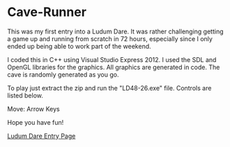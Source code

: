 # Cave-Runner
This was my first entry into a Ludum Dare. It was rather challenging getting a game up and running from scratch in 72 hours, especially since I only ended up being able to work part of the weekend.

I coded this in C++ using Visual Studio Express 2012. I used the SDL and OpenGL libraries for the graphics. All graphics are generated in code. The cave is randomly generated as you go.

To play just extract the zip and run the "LD48-26.exe" file. Controls are listed below.

Move: Arrow Keys

Hope you have fun!

[Ludum Dare Entry Page](http://ludumdare.com/compo/ludum-dare-26/?action=preview&uid=7060)
